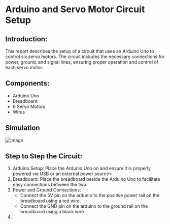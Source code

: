 # Arduino and Servo Motor Circuit Setup
## Introduction:
This report describes the setup of a circuit that uses an Arduino Uno to control six servo motors. The circuit includes the necessary connections for power, ground, and signal lines, ensuring proper operation and control of each servo motor.
## Components:
* Arduino Uno
* Breadboard
* 6 Servo Motors
* Wires
## Simulation 
![image](https://github.com/nswtnw/Task2_servo-motors/assets/173661012/f5356df0-311b-406d-a7c8-f70c18da3de1)
## Step to Step the Circuit:
1. Arduino Setup:
   Place the Ardunio Uno on and ensure it is properly powered via USB or an external power source>
2. Breadboard:
   Place the breadboard beside the Arduino Uno to facilitate easy connections between the two.
3. Power and Ground Connections:
   * Connect the 5V pin on the ardunio to the positive power rail on the breadboard using a red wire.
   * Connect the GND pin on the arduino to the ground rail on the breadboard using a black wire.
4. 
